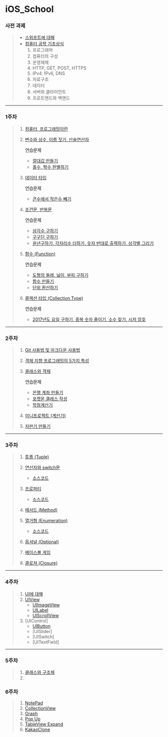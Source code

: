 # iOS_School



### 사전 과제

> - [스위프트에 대해](https://github.com/simajune/iOS_School/tree/master/Class/PreStudy_Swift)
> - [컴퓨터 공학 기초상식](https://github.com/simajune/iOS_School/tree/master/Class/PreStudy_BasicComputer)
>   1. 프로그래머
>   2. 컴퓨터의 구성
>   3. 운영체제
>   4. HTTP, GET, POST, HTTPS
>   5. IPv4, IPv6, DNS
>   6. 자료구조
>   7. 데이터
>   8. 서버와 클라이언트
>   9. 프로트엔드와 백엔드

** **



### 1주차

> 1. [컴퓨터, 프로그래밍이란](https://github.com/simajune/iOS_School/tree/master/Class/PreStudy_BasicComputer)
>
> 2. [변수와 상수, 이름 짓기, 산술연산자](https://github.com/simajune/iOS_School/tree/master/Class/170906_IntLet)
>
>    **연습문제**
>
>     - [절대값 만들기](https://github.com/simajune/iOS_School/tree/master/SourceCode/170905_AbsoluteValue)
>    - [홀수, 짝수 판별하기](https://github.com/simajune/iOS_School/tree/master/SourceCode/170905_EvenOdd)
>
> 3. [데이터 타입](https://github.com/simajune/iOS_School/tree/master/Class/170907_DataType)
>
>    **연습문제**
>
>    - [큰수에서 작은수 빼기](https://github.com/simajune/iOS_School/tree/master/SourceCode/170905_minusPositive)
>
> 4. [조건문, 반복문](https://github.com/simajune/iOS_School/tree/master/Class/170908_IfFor)
>
>    **연습문제**
>
>    - [삼각수 구하기](https://github.com/simajune/iOS_School/tree/master/SourceCode/170905_TriangularNum)
>    - [구구단 구하기](https://github.com/simajune/iOS_School/tree/master/SourceCode/170906_Gugudan)
>    - [윤년구하기, 각자리수 더하기, 숫자 반대로 출력하기, 삼각별 그리기](https://github.com/simajune/iOS_School/tree/master/SourceCode/170906_IfFor)
>
> 5. [함수 (Function)](https://github.com/simajune/iOS_School/tree/master/Class/170909_Function)
>
>    **연습문제**
>
>    - [도형의 둘레, 넓이, 부피 구하기](https://github.com/simajune/iOS_School/tree/master/SourceCode/170906_AreaPerimeterVolume)
>    - [함수 만들기](https://github.com/simajune/iOS_School/tree/master/SourceCode/170906_Function)
>    - [단위 환산하기](https://github.com/simajune/iOS_School/tree/master/SourceCode/170911_Dimensions)
>
> 6. [콜렉션 타입 (Collection Type)](https://github.com/simajune/iOS_School/tree/master/Class/170910_Collection)
>
>    **연습문제**
>
>    - [2017년도 요일 구하기, 중복 숫자 줄이기, 소수 찾기, 시저 암호](https://github.com/simajune/iOS_School/tree/master/SourceCode/170912_ArrayEx)

** **



### 2주차

> 1. [Git 사용법 및 마크다운 사용법](https://github.com/simajune/iOS_School/tree/master/Class/170913_Git)
>
> 2. [객체 지향 프로그래밍의 5가지 특성](https://github.com/simajune/iOS_School/tree/master/Class/170912_HW)
>
> 3. [클래스와 객체](https://github.com/simajune/iOS_School/tree/master/Class/170914_Class)
>
>    **연습문제**
>
>    - [은행 계좌 만들기](https://github.com/simajune/iOS_School/tree/master/SourceCode/170914_BankSystem)
>    - [포켓몬 클래스 작성](https://github.com/simajune/iOS_School/tree/master/SourceCode/170917_Pokemon)
>    - [학점계산기](https://github.com/simajune/iOS_School/tree/master/SourceCode/170914_CreditsCalculator)
>
> 4. [미니프로젝트 (계산기)](https://github.com/simajune/iOS_School/tree/master/Project/170911_MyCalculator)
>
> 5. [자판기 만들기](https://github.com/simajune/iOS_School/tree/master/Project/VendingMachine)

** **



### 3주차

> 1. [튜플 (Tuple)](https://github.com/simajune/iOS_School/tree/master/Class/170917_Tuple)
>
> 2. [연산자와 switch문](https://github.com/simajune/iOS_School/tree/master/Class/170918_Switch)
>
>    - [소스코드](https://github.com/simajune/iOS_School/tree/master/SourceCode/170918_Switch)
>
> 3. [프로퍼티](https://github.com/simajune/iOS_School/tree/master/Class/170918_Property)
>
>    - [소스코드](https://github.com/simajune/iOS_School/tree/master/SourceCode/170918_Property)
>
> 4. [메서드 (Method)](https://github.com/simajune/iOS_School/tree/master/Class/170918_Method)
>
> 5. [열거형 (Enumeration)](https://github.com/simajune/iOS_School/tree/master/Class/170919_Enum)
>
>    - [소스코드](https://github.com/simajune/iOS_School/tree/master/SourceCode/170919_Enum)
>
> 6. [옵셔널 (Optional)](https://github.com/simajune/iOS_School/tree/master/Class/170920_Optional)
>
> 7. [베이스볼 게임](https://github.com/simajune/iOS_School/tree/master/Project/BaseballGame)
>
> 8. [클로져 (Closure)](https://github.com/simajune/iOS_School/tree/master/Class/170921_Closure)
>

** **



### 4주차

> 1. [UI에 대해](https://github.com/simajune/iOS_School/tree/master/Class/170925_UI)
> 2. [UIView](https://github.com/simajune/iOS_School/tree/master/Class/170925_UIView)
>    - [UIImageVIew](https://github.com/simajune/iOS_School/tree/master/Class/170926_UIImageView)
>    - [UILabel](https://github.com/simajune/iOS_School/tree/master/Class/170926_UILabel)
>    - [UIScrollView](https://github.com/simajune/iOS_School/tree/master/SourceCode/170928_ScrollView)
> 3. [UIControl]
>    - [UIButton](https://github.com/simajune/iOS_School/tree/master/Class/170926_Button)
>    - [UISlider]
>    - [UISwitch]
>    - [UITextField]
>
>

------

### 5주차

> 1. [클래스와 구조체](https://github.com/simajune/iOS_School/tree/master/Class/180327_ClassStruct)
> 2. ​



### 6주차

> 1. [NotePad](https://github.com/simajune/iOS_School/tree/master/SourceCode/170928_Notepad)
> 2. [CollectionView](https://github.com/simajune/iOS_School/tree/master/SourceCode/170929_Layout)
> 3. [Graph](https://github.com/simajune/iOS_School/tree/master/SourceCode/171005_Graph)
> 4. [Pop Up](https://github.com/simajune/iOS_School/tree/master/SourceCode/171010_Popup)
> 5. [TableView Expand](https://github.com/simajune/iOS_School/tree/master/SourceCode/171010_TableView_Expand)
> 6. [KakaoClone](https://github.com/simajune/iOS_School/tree/master/SourceCode/171011_KakaoClone)